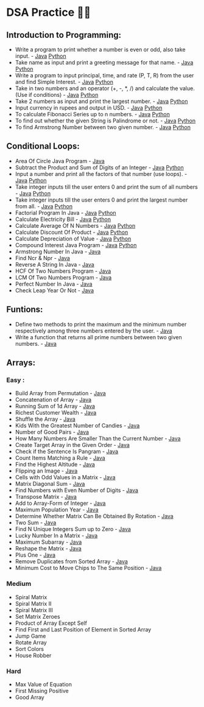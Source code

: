 # DSA Practice 👨‍💻

## Introduction to Programming:
- Write a program to print whether a number is even or odd, also take input. - [Java](https://github.com/ParagD25/DSA_Practice/blob/master/Java/Introduction/odd_or_even.java) [Python](https://github.com/ParagD25/DSA_Practice/blob/master/Python/Introduction/odd_even.py)
- Take name as input and print a greeting message for that name. - [Java](https://github.com/ParagD25/DSA_Practice/blob/master/Java/Introduction/greet.java) [Python](https://github.com/ParagD25/DSA_Practice/blob/master/Python/Introduction/greet.py)
- Write a program to input principal, time, and rate (P, T, R) from the user and find Simple Interest. - [Java](https://github.com/ParagD25/DSA_Practice/blob/master/Java/Introduction/simple_interest.java) [Python](https://github.com/ParagD25/DSA_Practice/blob/master/Python/Introduction/simple_interest.py)
- Take in two numbers and an operator (+, -, *, /) and calculate the value. (Use if conditions) - [Java](https://github.com/ParagD25/DSA_Practice/blob/master/Java/Introduction/basic_calculator.java) [Python](https://github.com/ParagD25/DSA_Practice/blob/master/Python/Introduction/basic_calc.py)
- Take 2 numbers as input and print the largest number. - [Java](https://github.com/ParagD25/DSA_Practice/blob/master/Java/Introduction/currency.java) [Python](https://github.com/ParagD25/DSA_Practice/blob/master/Python/Introduction/largest.py)
- Input currency in rupees and output in USD. - [Java](https://github.com/ParagD25/DSA_Practice/blob/master/Java/Introduction/currency.java) [Python](https://github.com/ParagD25/DSA_Practice/blob/master/Python/Introduction/currency.py)
- To calculate Fibonacci Series up to n numbers. - [Java](https://github.com/ParagD25/DSA_Practice/blob/master/Java/Introduction/fibb.java) [Python](https://github.com/ParagD25/DSA_Practice/blob/master/Python/Introduction/fibb.py)
- To find out whether the given String is Palindrome or not. - [Java](https://github.com/ParagD25/DSA_Practice/blob/master/Java/Introduction/pallindrome.java) [Python](https://github.com/ParagD25/DSA_Practice/blob/master/Python/Introduction/palindrome.py)
- To find Armstrong Number between two given number. - [Java](https://github.com/ParagD25/DSA_Practice/blob/master/Java/Introduction/armstrong.java) [Python](https://github.com/ParagD25/DSA_Practice/blob/master/Python/Introduction/armstrong.py)

## Conditional Loops:
- Area Of Circle Java Program - [Java](https://github.com/ParagD25/DSA_Practice/blob/master/Java/Conditional%20Loops/area.java)
- Subtract the Product and Sum of Digits of an Integer - [Java](https://github.com/ParagD25/DSA_Practice/blob/master/Java/Conditional%20Loops/p_and_s.java) [Python](https://github.com/ParagD25/DSA_Practice/blob/master/Python/Conditional%20Loops/sumproduct.py)
- Input a number and print all the factors of that number (use loops). - [Java](https://github.com/ParagD25/DSA_Practice/blob/master/Java/Conditional%20Loops/factor.java) [Python](https://github.com/ParagD25/DSA_Practice/blob/master/Python/Conditional%20Loops/factors.py)
- Take integer inputs till the user enters 0 and print the sum of all numbers - [Java](https://github.com/ParagD25/DSA_Practice/blob/master/Java/Conditional%20Loops/sum.java) [Python](https://github.com/ParagD25/DSA_Practice/blob/master/Python/Conditional%20Loops/sum.py)
- Take integer inputs till the user enters 0 and print the largest number from all. - [Java](https://github.com/ParagD25/DSA_Practice/blob/master/Java/Conditional%20Loops/largest.java) [Python](https://github.com/ParagD25/DSA_Practice/blob/master/Python/Conditional%20Loops/largest.py)
- Factorial Program In Java - [Java](https://github.com/ParagD25/DSA_Practice/blob/master/Java/Conditional%20Loops/factorial.java) [Python](https://github.com/ParagD25/DSA_Practice/blob/master/Python/Conditional%20Loops/factorial.py)
- Calculate Electricity Bill - [Java](https://github.com/ParagD25/DSA_Practice/blob/master/Java/Conditional%20Loops/electricity.java) [Python](https://github.com/ParagD25/DSA_Practice/blob/master/Python/Conditional%20Loops/electricity.py)
- Calculate Average Of N Numbers - [Java](https://github.com/ParagD25/DSA_Practice/blob/master/Java/Conditional%20Loops/average.java) [Python](https://github.com/ParagD25/DSA_Practice/blob/master/Python/Conditional%20Loops/average.py)
- Calculate Discount Of Product - [Java](https://github.com/ParagD25/DSA_Practice/blob/master/Java/Conditional%20Loops/discount.java) [Python](https://github.com/ParagD25/DSA_Practice/blob/master/Python/Conditional%20Loops/discount.py)
- Calculate Depreciation of Value - [Java](https://github.com/ParagD25/DSA_Practice/blob/master/Java/Conditional%20Loops/depreciation.java) [Python](https://github.com/ParagD25/DSA_Practice/blob/master/Python/Conditional%20Loops/depriciation.py)
- Compound Interest Java Program - [Java](https://github.com/ParagD25/DSA_Practice/blob/master/Java/Conditional%20Loops/compund.java) [Python](https://github.com/ParagD25/DSA_Practice/blob/master/Python/Conditional%20Loops/compound.py)
- Armstrong Number In Java - [Java](https://github.com/ParagD25/DSA_Practice/blob/master/Java/Conditional%20Loops/armstrong.java)
- Find Ncr & Npr - [Java](https://github.com/ParagD25/DSA_Practice/blob/master/Java/Conditional%20Loops/npr_and_ncr.java)
- Reverse A String In Java - [Java](https://github.com/ParagD25/DSA_Practice/blob/master/Java/Conditional%20Loops/reverse.java)
- HCF Of Two Numbers Program - [Java](https://github.com/ParagD25/DSA_Practice/blob/master/Java/Conditional%20Loops/hcf.java)
- LCM Of Two Numbers Program - [Java](https://github.com/ParagD25/DSA_Practice/blob/master/Java/Conditional%20Loops/lcm.java)
- Perfect Number In Java - [Java](https://github.com/ParagD25/DSA_Practice/blob/master/Java/Conditional%20Loops/perfect.java)
- Check Leap Year Or Not - [Java](https://github.com/ParagD25/DSA_Practice/blob/master/Java/Conditional%20Loops/leap.java)

## Funtions:
- Define two methods to print the maximum and the minimum number respectively among three numbers entered by the user. - [Java](https://github.com/ParagD25/DSA_Practice/blob/master/Java/Funtions/max_min.java)
- Write a function that returns all prime numbers between two given numbers. - [Java](https://github.com/ParagD25/DSA_Practice/blob/master/Java/Funtions/prime.java)

## Arrays:

### Easy :
- Build Array from Permutation - [Java](https://github.com/ParagD25/DSA_Practice/blob/master/Java/Array/permutation.java)
- Concatenation of Array - [Java](https://github.com/ParagD25/DSA_Practice/blob/master/Java/Array/concatenation.java)
- Running Sum of 1d Array - [Java](https://github.com/ParagD25/DSA_Practice/blob/master/Java/Array/runningSum.java)
- Richest Customer Wealth - [Java](https://github.com/ParagD25/DSA_Practice/blob/master/Java/Array/wealth.java)
- Shuffle the Array - [Java]()
- Kids With the Greatest Number of Candies - [Java](https://github.com/ParagD25/DSA_Practice/blob/master/Java/Array/extracandy.java)
- Number of Good Pairs - [Java](https://github.com/ParagD25/DSA_Practice/blob/master/Java/Array/goodpairs.java)
- How Many Numbers Are Smaller Than the Current Number - [Java](https://github.com/ParagD25/DSA_Practice/blob/master/Java/Array/smaller.java)
- Create Target Array in the Given Order - [Java](https://github.com/ParagD25/DSA_Practice/blob/master/Java/Array/target.java)
- Check if the Sentence Is Pangram - [Java]()
- Count Items Matching a Rule - [Java]()
- Find the Highest Altitude - [Java](https://github.com/ParagD25/DSA_Practice/blob/master/Java/Array/altitude.java)
- Flipping an Image - [Java](https://github.com/ParagD25/DSA_Practice/blob/master/Java/Array/invertImage.java)
- Cells with Odd Values in a Matrix - [Java]()
- Matrix Diagonal Sum - [Java](https://github.com/ParagD25/DSA_Practice/blob/master/Java/Array/diagonalSum.java)
- Find Numbers with Even Number of Digits - [Java](https://github.com/ParagD25/DSA_Practice/blob/master/Java/Array/evenDigit.java)
- Transpose Matrix - [Java](https://github.com/ParagD25/DSA_Practice/blob/master/Java/Array/transpose.java)
- Add to Array-Form of Integer - [Java]()
- Maximum Population Year - [Java]()
- Determine Whether Matrix Can Be Obtained By Rotation - [Java]()
- Two Sum - [Java](https://github.com/ParagD25/DSA_Practice/blob/master/Java/Array/twosum.java)
- Find N Unique Integers Sum up to Zero - [Java]()
- Lucky Number In a Matrix - [Java]()
- Maximum Subarray - [Java]()
- Reshape the Matrix - [Java]()
- Plus One - [Java]()
- Remove Duplicates from Sorted Array - [Java]()
- Minimum Cost to Move Chips to The Same Position - [Java]()

### Medium
- Spiral Matrix
- Spiral Matrix II
- Spiral Matrix III
- Set Matrix Zeroes
- Product of Array Except Self
- Find First and Last Position of Element in Sorted Array
- Jump Game
- Rotate Array
- Sort Colors
- House Robber

### Hard
- Max Value of Equation
- First Missing Positive
- Good Array
